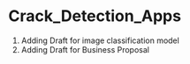 # Crack_Detection_Apps
1. Adding Draft for image classification model 
2. Adding Draft for Business Proposal

